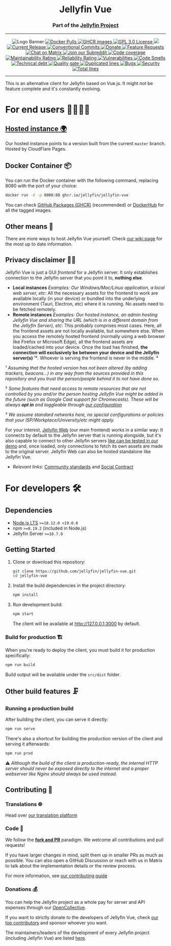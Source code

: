 <h1 align="center">Jellyfin Vue</h1>
<h3 align="center">Part of the <a href="https://jellyfin.org">Jellyfin Project</a></h3>

---

<p align="center">
<img alt="Logo Banner" src="https://raw.githubusercontent.com/jellyfin/jellyfin-ux/master/branding/SVG/banner-logo-solid.svg?sanitize=true"/>
<a href="https://hub.docker.com/r/jellyfin/jellyfin-vue">
<img alt="Docker Pulls" src="https://img.shields.io/docker/pulls/jellyfin/jellyfin-vue">
</a>
<a href="https://github.com/jellyfin/jellyfin-vue/pkgs/container/jellyfin-vue">
<img alt="GHCR images" src="https://img.shields.io/badge/Github-packages-blue">
</a>
<a href="https://github.com/jellyfin/jellyfin-vue">
<img alt="GPL 3.0 License" src="https://img.shields.io/github/license/jellyfin/jellyfin-vue.svg"/>
</a>
<a href="https://translate.jellyfin.org/projects/jellyfin-vue/jellyfin-vue/">
<img src="https://translate.jellyfin.org/widgets/jellyfin-vue/-/jellyfin-vue/svg-badge.svg">
</a>
<a href="https://github.com/jellyfin/jellyfin-vue/releases">
<img alt="Current Release" src="https://img.shields.io/github/release/jellyfin/jellyfin-vue.svg"/>
</a>
<a href="https://conventionalcommits.org">
<img alt="Conventional Commits" src="https://img.shields.io/badge/Conventional%20Commits-%23FE5196?logo=conventionalcommits&logoColor=white" />
</a>
<a href="https://opencollective.com/jellyfin">
<img alt="Donate" src="https://img.shields.io/opencollective/all/jellyfin.svg?label=backers"/>
</a>
<a href="https://features.jellyfin.org">
<img alt="Feature Requests" src="https://img.shields.io/badge/fider-vote%20on%20features-success.svg"/>
</a>
<a href="https://matrix.to/#/#jellyfin-vue:matrix.org">
<img alt="Chat on Matrix" src="https://img.shields.io/matrix/jellyfin:matrix.org.svg?logo=matrix"/>
</a>
<a href="https://www.reddit.com/r/jellyfin">
<img alt="Join our Subreddit" src="https://img.shields.io/badge/reddit-r%2Fjellyfin-%23FF5700.svg"/>
</a>
<a href="https://sonarcloud.io/summary/new_code?id=jellyfin_jellyfin-vue">
<img alt="Code coverage"src="https://sonarcloud.io/api/project_badges/measure?project=jellyfin_jellyfin-vue&metric=coverage"/>
</a>
<a href="https://sonarcloud.io/summary/new_code?id=jellyfin_jellyfin-vue">
<img alt="Maintainability Rating"src="https://sonarcloud.io/api/project_badges/measure?project=jellyfin_jellyfin-vue&metric=sqale_rating"/>
</a>
<a href="https://sonarcloud.io/summary/new_code?id=jellyfin_jellyfin-vue">
<img alt="Reliability Rating"src="https://sonarcloud.io/api/project_badges/measure?project=jellyfin_jellyfin-vue&metric=reliability_rating"/>
</a>
<a href="https://sonarcloud.io/summary/new_code?id=jellyfin_jellyfin-vue">
<img alt="Vulnerabilities"src="https://sonarcloud.io/api/project_badges/measure?project=jellyfin_jellyfin-vue&metric=vulnerabilities"/>
</a>
<a href="https://sonarcloud.io/summary/new_code?id=jellyfin_jellyfin-vue">
<img alt="Code Smells"src="https://sonarcloud.io/api/project_badges/measure?project=jellyfin_jellyfin-vue&metric=code_smells"/>
</a>
<a href="https://sonarcloud.io/summary/new_code?id=jellyfin_jellyfin-vue">
<img alt="Technical debt"src="https://sonarcloud.io/api/project_badges/measure?project=jellyfin_jellyfin-vue&metric=sqale_index"/>
</a>
<a href="https://sonarcloud.io/summary/new_code?id=jellyfin_jellyfin-vue">
<img alt="Quality gate"src="https://sonarcloud.io/api/project_badges/measure?project=jellyfin_jellyfin-vue&metric=alert_status"/>
</a>
<a href="https://sonarcloud.io/summary/new_code?id=jellyfin_jellyfin-vue">
<img alt="Duplicated lines"src="https://sonarcloud.io/api/project_badges/measure?project=jellyfin_jellyfin-vue&metric=duplicated_lines_density"/>
</a>
<a href="https://sonarcloud.io/summary/new_code?id=jellyfin_jellyfin-vue">
<img alt="Bugs"src="https://sonarcloud.io/api/project_badges/measure?project=jellyfin_jellyfin-vue&metric=bugs"/>
</a>
<a href="https://sonarcloud.io/summary/new_code?id=jellyfin_jellyfin-vue">
<img alt="Security"src="https://sonarcloud.io/api/project_badges/measure?project=jellyfin_jellyfin-vue&metric=security_rating"/>
</a>
<a href="https://sonarcloud.io/summary/new_code?id=jellyfin_jellyfin-vue">
<img alt="Total lines"src="https://sonarcloud.io/api/project_badges/measure?project=jellyfin_jellyfin-vue&metric=ncloc"/>
</a>
</p>

---

This is an alternative client for Jellyfin based on Vue.js. It might not be feature complete and it's constantly evolving.

# For end users 👨‍👩‍👧‍👦

## [Hosted instance 🌍](https://jf-vue.pages.dev/)

Our hosted instance points to a version built from the current `master` branch. Hosted by CloudFlare Pages.

## Docker Container 📦

You can run the Docker container with the following command, replacing 8080 with the port of your choice:

```bash
docker run -d -p 8080:80 ghcr.io/jellyfin/jellyfin-vue
```

You can check [GitHub Packages (GHCR)](https://github.com/jellyfin/jellyfin-vue/pkgs/container/jellyfin-vue) (recommended) or [DockerHub](https://hub.docker.com/r/jellyfin/jellyfin-vue) for all the tagged images.

## Other means 💽

There are more ways to host Jellyfin Vue yourself.
Check [our wiki page](https://github.com/jellyfin/jellyfin-vue/wiki/Deployment-methods) for the most up to date information.

## Privacy disclaimer 🕵🏻

Jellyfin Vue is just a GUI _frontend_ for a Jellyfin server. It only establishes connection to the Jellyfin server that you point it to, **nothing else**.

- **Local instances** _Examples: Our Windows/Mac/Linux application, a local web server, etc_: All the necessary assets for the frontend to work
  are available locally (in your device) or bundled into the underlying environment (Tauri, Electron, etc) where it is running.
  No assets need to be fetched remotely.
- **Remote instances** _Examples: Our hosted instance, an admin hosting Jellyfin Vue and sharing the URL
  (which is in a different domain from the Jellyfin Server), etc_: This probably comprises most cases.
  Here, all the frontend assets are not locally available, but somewhere else. When you access the remotely hosted frontend
  (normally using a web browser like Firefox or Microsoft Edge),
  all the frontend assets are loaded/cached into your device. Once the load has finished,
  **the connection will exclusively be between your device and the Jellyfin server(s)** ¹². Whoever is serving the frontend
  is never in the middle. ³

¹ _Assuming that the hosted version has not been altered (by adding trackers, beacons...) in any way from the sources provided in this repository
and you trust the person/people behind it to not have done so_.

² _Some features that need access to remote resources that are not controlled by you and/or the person hosting Jellyfin Vue might be added in the future
(such as Google Cast support for Chromecasts). These will be always **opt in** and toggleable through [our configuration](https://github.com/jellyfin/jellyfin-vue/wiki/Configuration)_

³ _We assume standard networks here, no special configurations or policies that your ISP/Workplace/University/etc might apply._

For your interest, [Jellyfin Web](https://github.com/jellyfin/jellyfin-web) (our main frontend) works in a similar way:
It connects by default to the Jellyfin server that is running alongside,
but it's also capable to connect to other Jellyfin servers [like can be tested in our demo](https://demo.jellyfin.org/) and,
once loaded, only connections to fetch its own assets are made to the original server. Jellyfin Web can also be hosted standalone like Jellyfin Vue.

- _Relevant links_: [Community standards](https://jellyfin.org/docs/general/community-standards) and [Social Contract](https://github.com/jellyfin/jellyfin-meta/blob/master/policies-and-procedures/jellyfin-social-contract.md)

# For developers 🛠

## Dependencies

- [Node.js LTS](https://nodejs.org/en/download) `>=18.12.0 <19.0.0`
- npm `>=8.19.2` (included in Node.js)
- Jellyfin Server `>=10.7.0`

## Getting Started

1. Clone or download this repository:

   ```bash
   git clone https://github.com/jellyfin/jellyfin-vue.git
   cd jellyfin-vue
   ```

2. Install the build dependencies in the project directory:

   ```bash
   npm install
   ```

3. Run development build:

   ```bash
   npm start
   ```

   The client will be available at <http://127.0.0.1:3000> by default.

### Build for production 🏗️

When you're ready to deploy the client, you must build it for production specifically:

```bash
npm run build
```

Build output will be available under the `src/dist` folder.

## Other build features 🗜️

### Running a production build

After building the client, you can serve it directly:

```bash
npm run serve
```

There's also a shortcut for building the production version of the client and serving it afterwards:

```bash
npm run prod
```

⚠️ _Although the build of the client is production-ready, the internal HTTP server should never be exposed directly to the internet and a proper webserver like Nginx should always be used instead._

## Contributing 🤝

### Translations 🌐

Head over [our translation platform](https://translate.jellyfin.org/projects/jellyfin-vue/jellyfin-vue/)

### Code 🧮

We follow the **[fork and PR](https://docs.github.com/en/get-started/quickstart/contributing-to-projects)** paradigm.
We welcome all contributions and pull requests!

If you have larger changes in mind, split them up in smaller PRs as much as possible.
You can also open a GitHub Discussion or reach with us in Matrix to talk about the implementation details or the review process.

For more information, see [our contributing guide](https://github.com/jellyfin/jellyfin-vue/wiki/Contributing)

### Donations 💰

You can help the Jellyfin project as a whole pay for server and API expenses through our [OpenCollective](https://opencollective.com/jellyfin).

If you want to strictly donate to the developers of Jellyfin Vue, check [our top contributors](https://github.com/jellyfin/jellyfin-vue/graphs/contributors) and sponsor whoever you want.

The maintainers/leaders of the development of every Jellyfin project (including Jellyfin Vue) are listed [here](https://github.com/jellyfin/jellyfin-meta/blob/master/jellyfin-team.md#subproject-leaders).
